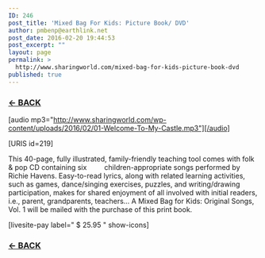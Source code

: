 ```yaml
---
ID: 246
post_title: 'Mixed Bag For Kids: Picture Book/ DVD'
author: pmbenp@earthlink.net
post_date: 2016-02-20 19:44:53
post_excerpt: ""
layout: page
permalink: >
  http://www.sharingworld.com/mixed-bag-for-kids-picture-book-dvd
published: true
---
```

<h3><a href="http://www.sharingworld.com/?page_id=6"><strong>← BACK</strong></a></h3>

[audio mp3="http://www.sharingworld.com/wp-content/uploads/2016/02/01-Welcome-To-My-Castle.mp3"][/audio]

[URIS id=219]

This 40-page, fully illustrated, family-friendly teaching tool comes with folk &amp; pop CD containing six         children-appropriate songs performed by Richie Havens. Easy-to-read lyrics, along with related learning activities, such as games, dance/singing exercises, puzzles, and writing/drawing participation, makes for shared enjoyment of all involved with initial readers, i.e., parent, grandparents, teachers…
A Mixed Bag for Kids: Original Songs, Vol. 1 will be mailed with the purchase of this print book.

[livesite-pay label=" $ 25.95 " show-icons]
<h3><a href="http://www.sharingworld.com/?page_id=6"><strong>← BACK</strong></a></h3>